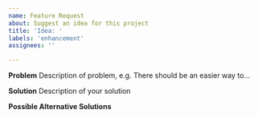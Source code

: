 ```yaml
---
name: Feature Request
about: Suggest an idea for this project
title: 'Idea: '
labels: 'enhancement'
assignees: ''

---
```


**Problem**
Description of problem, e.g. There should be an easier way to...

**Solution**
Description of your solution

**Possible Alternative Solutions**
